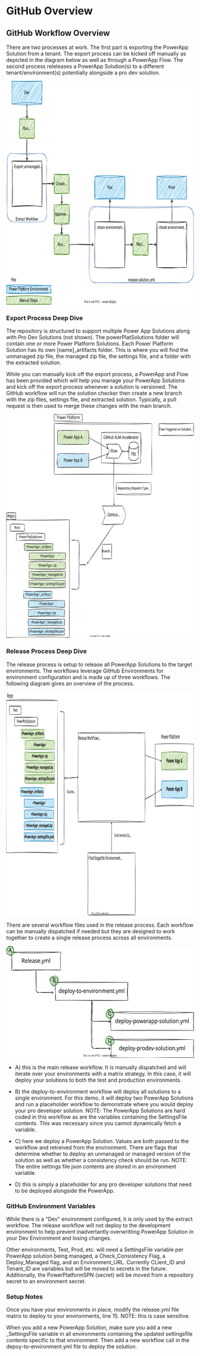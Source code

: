 # GitHub Overview

## GitHub Workflow Overview

There are two processes at work.  The first part is exporting the PowerApp Solution from a tenant.  The export process can be kicked off manually as depicted in the diagram below as well as through a PowerApp Flow.  The second process releleases a PowerApp Solution(s) to a different tenant/environment(s) potentially alongside a pro dev solution.  

<a href="img/processoverview.drawio.svg"><img src="img/processoverview.drawio.svg" height="600"></a> 

### Export Process Deep Dive
The repository is structured to support multiple Power App Solutions along with Pro Dev Solutions (not shown).  The powerPlatSolutions folder will contain one or more Power Platform Solutions.  Each Power Platform Solution has its own [name]_artifacts folder.  This is where you will find the unmanaged zip file, the managed zip file, the settings file, and a folder with the extracted solution.

While you can manually kick off the export process, a PowerApp and Flow has been provided which will help you manage your PowerApp Solutions and kick off the export process whenever a solution is versioned.  The GitHub workflow will run the solution checker then create a new branch with the zip files, settings file, and extracted solution.  Typically, a pull request is then used to merge these changes with the main branch.

<a href="img/exportprocess.drawio.svg"><img src="img/exportprocess.drawio.svg" height="600"></a> 

### Release Process Deep Dive
The release process is setup to release all PowerApp Solutions to the target environments.  The workflows leverage GitHub Environments for environment configuration and is made up of three workflows.  The following diagram gives an overview of the process.

<a href="img/releaseprocess.drawio.svg"><img src="img/releaseprocess.drawio.svg" height="600"></a>

There are several workflow files used in the release process.  Each workflow can be manually dispatched if needed but they are designed to work together to create a single release process across all environments.

<a href="img/releaseworkflowoverview.drawio.svg"><img src="img/releaseworkflowoverview.drawio.svg" height="300"></a>

- A) this is the main release workflow.  It is manually dispatched and will iterate over your environments with a matrix strategy.  In this case, it will deploy your solutions to both the test and production environments.

- B) the deploy-to-environment workflow will deploy all solutions to a single environment.  For this demo, it will deploy two PowerApp Solutions and run a placeholder workflow to demonstrate where you would deploy your pro developer solution.  NOTE: The PowerApp Solutions are hard coded in this workflow as are the variables containing the SettingsFile contents.  This was necessary since you cannot dynamically fetch a variable.

- C) here we deploy a PowerApp Solution.  Values are both passed to the workflow and retreived from the environment.  There are flags that determine whether to deploy an unmanaged or managed version of the solution as well as whether a consistency check should be run.  NOTE: The entire settings file json contents are stored in an environment variable.

- D) this is simply a placeholder for any pro developer solutions that need to be deployed alongside the PowerApp.

### GitHub Environment Variables
While there is a "Dev" environment configured, it is only used by the extract workflow.  The release workflow will not deploy to the development environment to help prevent inadvertantly overwritting PowerApp Solution in your Dev Environment and losing changes.

Other environments, Test, Prod, etc. will need a SettingsFile variable per PowerApp solution being managed, a Check_Consistency Flag, a Deploy_Managed flag, and an Environment_URL.  Currently CLient_ID and Tenant_ID are variables but will be moved to secrets in the future.  Additionally, the PowerPlatformSPN (secret) will be moved from a repository secret to an environment secret.

### Setup Notes
Once you have your environments in place, modify the release.yml file matrix to deploy to your environments, line 15.  NOTE: this is case sensitive.

When you add a new PowerApp Solution, make sure you add a new <app>_SettingsFile variable in all environments containing the updated settingsfile contents specific to that environment.  Then add a new workflow call in the depoy-to-environment.yml file to deploy the solution.